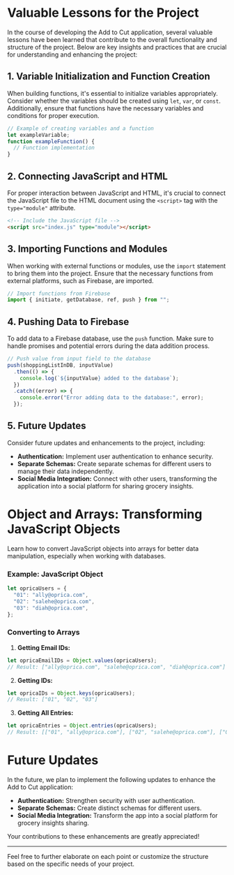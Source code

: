 # Valuable Lessons for the Project

In the course of developing the Add to Cut application, several valuable lessons have been learned that contribute to the overall functionality and structure of the project. Below are key insights and practices that are crucial for understanding and enhancing the project:

## 1. Variable Initialization and Function Creation

When building functions, it's essential to initialize variables appropriately. Consider whether the variables should be created using `let`, `var`, or `const`. Additionally, ensure that functions have the necessary variables and conditions for proper execution.

```javascript
// Example of creating variables and a function
let exampleVariable;
function exampleFunction() {
  // Function implementation
}
```

## 2. Connecting JavaScript and HTML

For proper interaction between JavaScript and HTML, it's crucial to connect the JavaScript file to the HTML document using the `<script>` tag with the `type="module"` attribute.

```html
<!-- Include the JavaScript file -->
<script src="index.js" type="module"></script>
```

## 3. Importing Functions and Modules

When working with external functions or modules, use the `import` statement to bring them into the project. Ensure that the necessary functions from external platforms, such as Firebase, are imported.

```javascript
// Import functions from Firebase
import { initiate, getDatabase, ref, push } from "";
```

## 4. Pushing Data to Firebase

To add data to a Firebase database, use the `push` function. Make sure to handle promises and potential errors during the data addition process.

```javascript
// Push value from input field to the database
push(shoppingListInDB, inputValue)
  .then(() => {
    console.log(`${inputValue} added to the database`);
  })
  .catch((error) => {
    console.error("Error adding data to the database:", error);
  });
```

## 5. Future Updates

Consider future updates and enhancements to the project, including:

- **Authentication:** Implement user authentication to enhance security.
- **Separate Schemas:** Create separate schemas for different users to manage their data independently.
- **Social Media Integration:** Connect with other users, transforming the application into a social platform for sharing grocery insights.

# Object and Arrays: Transforming JavaScript Objects

Learn how to convert JavaScript objects into arrays for better data manipulation, especially when working with databases.

### Example: JavaScript Object

```javascript
let opricaUsers = {
  "01": "ally@oprica.com",
  "02": "salehe@oprica.com",
  "03": "diah@oprica.com",
};
```

### Converting to Arrays

1. **Getting Email IDs:**

```javascript
let opricaEmailIDs = Object.values(opricaUsers);
// Result: ["ally@oprica.com", "salehe@oprica.com", "diah@oprica.com"]
```

2. **Getting IDs:**

```javascript
let opricaIDs = Object.keys(opricaUsers);
// Result: ["01", "02", "03"]
```

3. **Getting All Entries:**

```javascript
let opricaEntries = Object.entries(opricaUsers);
// Result: [["01", "ally@oprica.com"], ["02", "salehe@oprica.com"], ["03", "diah@oprica.com"]]
```

# Future Updates

In the future, we plan to implement the following updates to enhance the Add to Cut application:

- **Authentication:** Strengthen security with user authentication.
- **Separate Schemas:** Create distinct schemas for different users.
- **Social Media Integration:** Transform the app into a social platform for grocery insights sharing.

Your contributions to these enhancements are greatly appreciated!

---
Feel free to further elaborate on each point or customize the structure based on the specific needs of your project.
